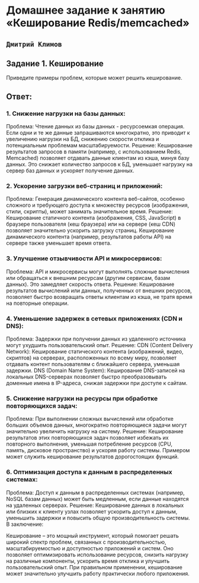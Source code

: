 # Домашнее задание к занятию «Кеширование Redis/memcached»
## ` Дмитрий Климов `

## Задание 1. Кеширование

Приведите примеры проблем, которые может решить кеширование.

## Ответ: 

### 1. Снижение нагрузки на базы данных:

Проблема: Чтение данных из базы данных - ресурсоемкая операция. Если одни и те же данные запрашиваются многократно, это приводит к увеличению нагрузки на БД, снижению скорости отклика и потенциальным проблемам масштабируемости.
Решение: Кеширование результатов запросов в памяти (например, с использованием Redis, Memcached) позволяет отдавать данные клиентам из кэша, минуя базу данных. Это снижает количество запросов к БД, уменьшает нагрузку на сервер баз данных и ускоряет получение данных.

### 2. Ускорение загрузки веб-страниц и приложений:

Проблема: Генерация динамического контента веб-сайтов, особенно сложного и требующего доступа к множеству ресурсов (изображения, стили, скрипты), может занимать значительное время.
Решение: Кеширование статичного контента (изображения, CSS, JavaScript) в браузере пользователя (кеш браузера) или на сервере (кеш CDN) позволяет значительно ускорить загрузку страниц. Кеширование динамического контента (например, результатов работы API) на сервере также уменьшает время ответа.

### 3. Улучшение отзывчивости API и микросервисов:

Проблема: API и микросервисы могут выполнять сложные вычисления или обращаться к внешним ресурсам (другим сервисам, базам данных). Это замедляет скорость ответа.
Решение: Кеширование результатов вычислений или данных, полученных от внешних ресурсов, позволяет быстро возвращать ответы клиентам из кэша, не тратя время на повторные операции.

### 4. Уменьшение задержек в сетевых приложениях (CDN и DNS):

Проблема: Задержки при получении данных из удаленного источника могут ухудшить пользовательский опыт.
Решение:
CDN (Content Delivery Network): Кеширование статического контента (изображений, видео, скриптов) на серверах, расположенных по всему миру, позволяет отдавать контент пользователям с ближайшего сервера, уменьшая задержки.
DNS (Domain Name System): Кеширование DNS-записей на локальных DNS-серверах позволяет быстро преобразовывать доменные имена в IP-адреса, снижая задержки при доступе к сайтам.

### 5. Снижение нагрузки на ресурсы при обработке повторяющихся задач:

Проблема: При выполнении сложных вычислений или обработке больших объемов данных, многократно повторяющиеся задачи могут значительно увеличить нагрузку на систему.
Решение: Кеширование результатов этих повторяющихся задач позволяет избежать их повторного выполнения, уменьшая потребление ресурсов (CPU, память, дисковое пространство) и ускоряя работу системы. Примером может служить кеширование результатов дорогостоящих функций.

### 6. Оптимизация доступа к данным в распределенных системах:

Проблема: Доступ к данным в распределенных системах (например, NoSQL базам данных) может быть медленным, если данные находятся на удаленных серверах.
Решение: Кеширование данных в локальных или близких к клиенту узлах позволяет ускорить доступ к данным, уменьшить задержки и повысить общую производительность системы.
В заключение:

Кеширование – это мощный инструмент, который помогает решать широкий спектр проблем, связанных с производительностью, масштабируемостью и доступностью приложений и систем. Оно позволяет оптимизировать использование ресурсов, снизить нагрузку на различные компоненты, ускорить время отклика и улучшить пользовательский опыт. При правильном применении, кеширование может значительно улучшить работу практически любого приложения.
